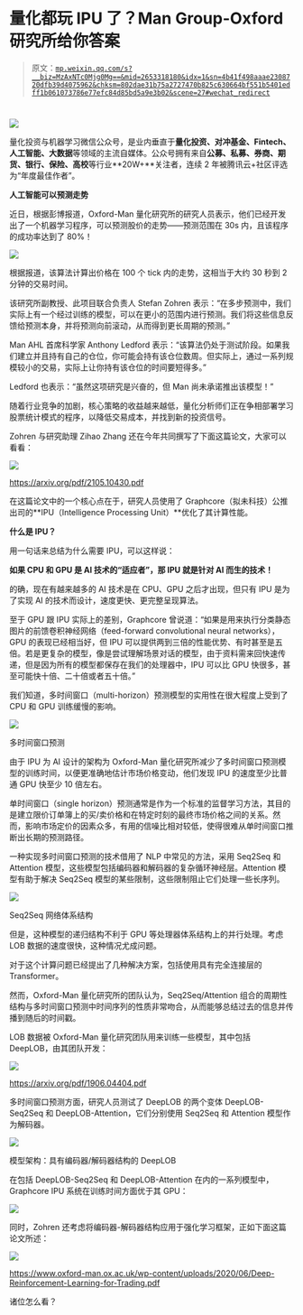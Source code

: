 # 量化都玩 IPU 了？Man Group-Oxford 研究所给你答案

> 原文：[`mp.weixin.qq.com/s?__biz=MzAxNTc0Mjg0Mg==&mid=2653318180&idx=1&sn=4b41f498aaae2308720dfb39d4075962&chksm=802dae31b75a2727470b825c630664bf551b5401edff1b061073786e77efc84d85bd5a9e3b02&scene=27#wechat_redirect`](http://mp.weixin.qq.com/s?__biz=MzAxNTc0Mjg0Mg==&mid=2653318180&idx=1&sn=4b41f498aaae2308720dfb39d4075962&chksm=802dae31b75a2727470b825c630664bf551b5401edff1b061073786e77efc84d85bd5a9e3b02&scene=27#wechat_redirect)

# 

![](img/817c601fc026ccfe2ee840069c1e016b.png)

量化投资与机器学习微信公众号，是业内垂直于**量化投资、对冲基金、Fintech、人工智能、大数据**等领域的主流自媒体。公众号拥有来自**公募、私募、券商、期货、银行、保险、高校**等行业**20W+**关注者，连续 2 年被腾讯云+社区评选为“年度最佳作者”。

**人工智能可以预测走势**

近日，根据彭博报道，Oxford-Man 量化研究所的研究人员表示，他们已经开发出了一个机器学习程序，可以预测股价的走势——预测范围在 30s 内，且该程序的成功率达到了 80%！

![](img/f330b8af92b6690e39614f9047a93bdb.png)

根据报道，该算法计算出价格在 100 个 tick 内的走势，这相当于大约 30 秒到 2 分钟的交易时间。

该研究所副教授、此项目联合负责人 Stefan Zohren 表示：“在多步预测中，我们实际上有一个经过训练的模型，可以在更小的范围内进行预测。我们将这些信息反馈给预测本身，并将预测向前滚动，从而得到更长周期的预测。”

Man AHL 首席科学家 Anthony Ledford 表示：“该算法仍处于测试阶段。如果我们建立并且持有自己的仓位，你可能会持有该仓位数周。但实际上，通过一系列规模较小的交易，实际上让你持有该仓位的时间要短得多。”

Ledford 也表示：“虽然这项研究是兴奋的，但 Man 尚未承诺推出该模型！”

随着行业竞争的加剧，核心策略的收益越来越低，量化分析师们正在争相部署学习股票统计模式的程序，以降低交易成本，并找到新的投资信号。

Zohren 与研究助理 Zihao Zhang 还在今年共同撰写了下面这篇论文，大家可以看看：

![](img/b502d090f97dac6e527db44c71bef920.png)

https://arxiv.org/pdf/2105.10430.pdf

在这篇论文中的一个核心点在于，研究人员使用了 Graphcore（拟未科技）公推出司的**IPU（Intelligence Processing Unit）**优化了其计算性能。

**什么是 IPU？**

用一句话来总结为什么需要 IPU，可以这样说：

**如果 CPU 和 GPU 是 AI 技术的“适应者”，那 IPU 就是针对 AI 而生的技术！**

的确，现在有越来越多的 AI 技术是在 CPU、GPU 之后才出现，但只有 IPU 是为了实现 AI 的技术而设计，速度更快、更完整呈现算法。

至于 GPU 跟 IPU 实际上的差别，Graphcore 曾说道：“如果是用来执行分类静态图片的前馈卷积神经网络（feed-forward convolutional neural networks），GPU 的表现已经相当好，但 IPU 可以提供两到三倍的性能优势、有时甚至是五倍。若是更复杂的模型，像是尝试理解场景对话的模型，由于资料需来回快速传递，但是因为所有的模型都保存在我们的处理器中，IPU 可以比 GPU 快很多，甚至可能快十倍、二十倍或者五十倍。”

我们知道，多时间窗口（multi-horizon）预测模型的实用性在很大程度上受到了 CPU 和 GPU 训练缓慢的影响。

![](img/88a0beee355c71d9a3b7953eeb1205dc.png)

多时间窗口预测

由于 IPU 为 AI 设计的架构为 Oxford-Man 量化研究所减少了多时间窗口预测模型的训练时间，以便更准确地估计市场价格变动，他们发现 IPU 的速度至少比普通 GPU 快至少 10 倍左右。

单时间窗口（single horizon）预测通常是作为一个标准的监督学习方法，其目的是建立限价订单簿上的买/卖价格和在特定时刻的最终市场价格之间的关系。然而，影响市场定价的因素众多，有用的信噪比相对较低，使得很难从单时间窗口推断出长期的预测路径。

一种实现多时间窗口预测的技术借用了 NLP 中常见的方法，采用 Seq2Seq 和 Attention 模型，这些模型包括编码器和解码器的复杂循环神经层。Attention 模型有助于解决 Seq2Seq 模型的某些限制，这些限制阻止它们处理一些长序列。

![](img/5627cfb93d695d4d580d2f28094ddd32.png)

Seq2Seq 网络体系结构

但是，这种模型的递归结构不利于 GPU 等处理器体系结构上的并行处理。考虑 LOB 数据的速度很快，这种情况尤成问题。 

对于这个计算问题已经提出了几种解决方案，包括使用具有完全连接层的 Transformer。

然而，Oxford-Man 量化研究所的团队认为，Seq2Seq/Attention 组合的周期性结构与多时间窗口预测中时间序列的性质非常吻合，从而能够总结过去的信息并传播到随后的时间戳。

LOB 数据被 Oxford-Man 量化研究团队用来训练一些模型，其中包括 DeepLOB，由其团队开发：

![](img/8e2fcdcdac0b54c695e56e357d803daf.png)

https://arxiv.org/pdf/1906.04404.pdf

多时间窗口预测方面，研究人员测试了 DeepLOB 的两个变体 DeepLOB-Seq2Seq 和 DeepLOB-Attention，它们分别使用 Seq2Seq 和 Attention 模型作为解码器。

![](img/e220d7337f4c0cbb4054c3a11043c9ba.png)

模型架构：具有编码器/解码器结构的 DeepLOB

在包括 DeepLOB-Seq2Seq 和 DeepLOB-Attention 在内的一系列模型中，Graphcore IPU 系统在训练时间方面优于其 GPU：

![](img/4717023d241dec53bb5631acafe3fc0d.png)

同时，Zohren 还考虑将编码器-解码器结构应用于强化学习框架，正如下面这篇论文所述：

![](img/fb6e595d25f51e5d98055bb6d72e82cf.png)

https://www.oxford-man.ox.ac.uk/wp-content/uploads/2020/06/Deep-Reinforcement-Learning-for-Trading.pdf

诸位怎么看？